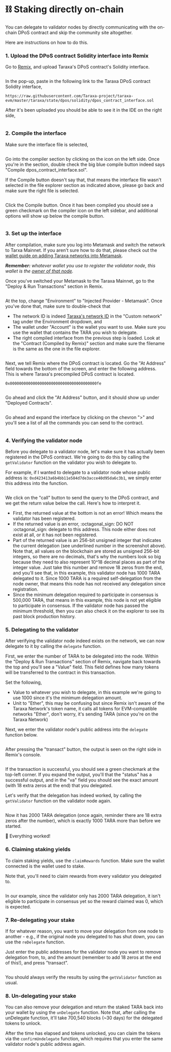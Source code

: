 # ⛓ Staking directly on-chain

You can delegate to validator nodes by directly communicating with the on-chain DPoS contract and skip the community site altogether.&#x20;

Here are instructions on how to do this.&#x20;



### 1.  Upload the DPoS contract Solidity interface into Remix

Go to [Remix](https://remix.ethereum.org/), and upload Taraxa's DPoS contract's Solidity interface.&#x20;

<figure><img src="../.gitbook/assets/image (13) (2) (1).png" alt=""><figcaption></figcaption></figure>

In the pop-up, paste in the following link to the Taraxa DPoS contract Solidity interface,&#x20;

```
https://raw.githubusercontent.com/Taraxa-project/taraxa-evm/master/taraxa/state/dpos/solidity/dpos_contract_interface.sol
```

After it's been uploaded you should be able to see it in the IDE on the right side,&#x20;

<figure><img src="../.gitbook/assets/image (5) (1).png" alt=""><figcaption></figcaption></figure>

### 2.  Compile the interface&#x20;

Make sure the interface file is selected,&#x20;

<figure><img src="../.gitbook/assets/image (29).png" alt=""><figcaption></figcaption></figure>

Go into the compiler section by clicking on the icon on the left side. Once you're in the section, double check the big blue compile button indeed says "Compile dpos\_contract\_interface.sol".&#x20;

If the Compile button doesn't say that, that means the interface file wasn't selected in the file explorer section as indicated above, please go back and make sure the right file is selected.&#x20;

<figure><img src="../.gitbook/assets/image (25).png" alt=""><figcaption></figcaption></figure>

Click the Compile button. Once it has been compiled you should see a green checkmark on the compiler icon on the left sidebar, and additional options will show up below the compile button.&#x20;

<figure><img src="../.gitbook/assets/image (1) (1).png" alt=""><figcaption></figcaption></figure>

### 3.  Set up the interface&#x20;

After compilation, make sure you log into Metamask and switch the network to Tarxa Mainnet. If you aren't sure how to do that, please check out the [wallet guide on adding Taraxa networks into Metamask](../become-a-validator/register-node-directly-on-chain.md).&#x20;

_**Remember:** whatever wallet you use to register the validator node, this wallet is the_ [_owner of that node_](staking-directly-on-chain.md#0.-important-wallet-used-to-register-a-node-is-the-owner-of-that-node)_._&#x20;

Once you've switched your Metamask to the Taraxa Mainnet, go to the "Deploy & Run Transactions" section in Remix.&#x20;

<figure><img src="../.gitbook/assets/image (22).png" alt=""><figcaption></figcaption></figure>

At the top, change "Environment" to "Injected Provider - Metamask". Once you've done that, make sure to double-check that&#x20;

* The network ID is indeed [Taraxa's network ID](../wallet/taraxas-network-connection-details.md) in the "Custom network" tag  under the Environment dropdown, and&#x20;
* The wallet under "Account" is the wallet you want to use. Make sure you use the wallet that contains the TARA you wish to delegate.&#x20;
* The right compiled interface from the previous step is loaded. Look at the "Contract (Compiled by Remix)" section and make sure the filename is the same as the one in the file explorer.&#x20;

<figure><img src="../.gitbook/assets/image (18).png" alt=""><figcaption></figcaption></figure>

Next, we tell Remix where the DPoS contract is located. Go the "At Address" field towards the bottom of the screen, and enter the following address. This is where Taraxa's precompiled DPoS contract is located.&#x20;

```
0x00000000000000000000000000000000000000fe
```

<figure><img src="../.gitbook/assets/image (3) (1).png" alt=""><figcaption></figcaption></figure>

Go ahead and click the "At Address" button, and it should show up under "Deployed Contracts".&#x20;

<figure><img src="../.gitbook/assets/image (28).png" alt=""><figcaption></figcaption></figure>

Go ahead and expand the interface by clicking on the chevron ">" and you'll see a list of all the commands you can send to the contract.&#x20;

<figure><img src="../.gitbook/assets/image (5) (2) (1) (1).png" alt=""><figcaption></figcaption></figure>

### 4.  Verifying the validator node

Before you delegate to a validator node, let's make sure it has actually been registered in the DPoS contract. We're going to do this by calling the `getValidator` function on the validator you wish to delegate to.&#x20;

For example, if I wanted to delegate to a validator node whose public address is: `0xd423413a6b4bb11e584d7de3acce40d95da6c3b1`, we simply enter this address into the function.&#x20;

<figure><img src="../.gitbook/assets/image (2) (3) (1).png" alt=""><figcaption></figcaption></figure>

We click on the "call" button to send the query to the DPoS contract, and we get the return value below the call. Here's how to interpret it.&#x20;

* First, the returned value at the bottom is not an error! Which means the validator has been registered.&#x20;
* If the returned value is an error, :octagonal\_sign: DO NOT :octagonal\_sign: delegate to this address. This node either does not exist at all, or it has not been registered.&#x20;
* Part of the returned value is an 256-bit unsigned integer that indicates the current delegation (see underlined number in the screenshot above). Note that, all values on the blockchain are stored as unsigned 256-bit integers, so there are no decimals, that's why the numbers look so big because they need to also represent 10^18 decimal places as part of the integer value. Just take this number and remove 18 zeros from the end, and you'll see that, in this example, this validator node has 1000 TARA delegated to it. Since 1000 TARA is a required self-delegation from the node owner, that means this node has not received any delegation since registration.&#x20;
* Since the minimum delegation required to participate in consensus is 500,000 TARA, that means in this example, this node is not yet eligible to participate in consensus. If the validator node has passed the minimum threshold, then you can also check it on the explorer to see its past block production history.&#x20;

### 5.  Delegating to the validator&#x20;

After verifying the validator node indeed exists on the network, we can now delegate to it by calling the `delegate` function.&#x20;

First, we enter the number of TARA to be delegated into the node. Within the "Deploy & Run Transactions" section of Remix, navigate back towards the top and you'll see a "Value" field. This field defines how many tokens will be transferred to the contract in this transaction.&#x20;

Set the following,&#x20;

* Value to whatever you wish to delegate, in this example we're going to use 1000 since it's the minimum delegation amount.&#x20;
* Unit to "Ether", this may be confusing but since Remix isn't aware of the Taraxa Network's token name, it calls all tokens for EVM-compatible networks "Ether", don't worry, it's sending TARA (since you're on the Taraxa Network)

Next, we enter the validator node's public address into the `delegate` function below. &#x20;

<figure><img src="../.gitbook/assets/image (12).png" alt=""><figcaption></figcaption></figure>

After pressing the "transact" button, the output is seen on the right side in Remix's console.&#x20;

<figure><img src="../.gitbook/assets/image (13) (2).png" alt=""><figcaption></figcaption></figure>

If the transaction is successful, you should see a green checkmark at the top-left corner. If you expand the output, you'll that the "status" has a successful output, and in the "va" field you should see the exact amount (with 18 extra zeros at the end) that you delegated.&#x20;

Let's verify that the delegation has indeed worked, by calling the `getValidator` function on the validator node again.&#x20;

&#x20;

<figure><img src="../.gitbook/assets/image (8) (1).png" alt=""><figcaption></figcaption></figure>

Now it has 2000 TARA delegation (once again, reminder there are 18 extra zeros after the number), which is exactly 1000 TARA more than before we started.&#x20;

:tada: Everything worked!&#x20;



### 6.  Claiming staking yields

To claim staking yields, use the `claimRewards` function. Make sure the wallet connected is the wallet used to stake.&#x20;

Note that, you'll need to claim rewards from every validator you delegated to.&#x20;

<figure><img src="../.gitbook/assets/image (31).png" alt=""><figcaption></figcaption></figure>

In our example, since the validator only has 2000 TARA delegation, it isn't eligible to participate in consensus yet so the reward claimed was 0, which is expected.&#x20;



### 7.  Re-delegating your stake

If for whatever reason, you want to move your delegation from one node to another - e.g., if the original node you delegated to has shut down, you can use the `reDelegate`  function.&#x20;

Just enter the public addresses for the validator node you want to remove delegation from, to, and the amount (remember to add 18 zeros at the end of this!), and press "transact".&#x20;

<figure><img src="../.gitbook/assets/image (7) (2).png" alt=""><figcaption></figcaption></figure>

You should always verify the results by using the `getValidator` function as usual.&#x20;

### 8.  Un-delegating your stake

You can also remove your delegation and return the staked TARA back into your wallet by using the     `unDelegate` function. Note that, after calling the unDelegate function, it'll take 700,540 blocks (\~30 days) for the delegated tokens to unlock.&#x20;

After the time has elapsed and tokens unlocked, you can claim the tokens via the `confirmUndelegate` function, which requires that you enter the same validator node's public address again.&#x20;



<figure><img src="../.gitbook/assets/image (4) (3).png" alt=""><figcaption></figcaption></figure>

